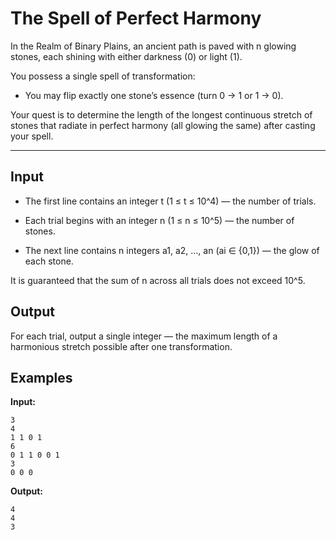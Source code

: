 # The Spell of Perfect Harmony

In the Realm of Binary Plains, an ancient path is paved with n glowing stones, each shining with either darkness (0) or light (1).

You possess a single spell of transformation:

- You may flip exactly one stone’s essence (turn 0 → 1 or 1 → 0).

Your quest is to determine the length of the longest continuous stretch of stones that radiate in perfect harmony (all glowing the same) after casting your spell.

---

## Input  
- The first line contains an integer t (1 ≤ t ≤ 10^4) — the number of trials.

- Each trial begins with an integer n (1 ≤ n ≤ 10^5) — the number of stones.

- The next line contains n integers a1, a2, …, an (ai ∈ {0,1}) — the glow of each stone.

It is guaranteed that the sum of n across all trials does not exceed 10^5.
## Output  
For each trial, output a single integer — the maximum length of a harmonious stretch possible after one transformation. 



## Examples  


**Input:**  

```
3
4
1 1 0 1
6
0 1 1 0 0 1
3
0 0 0
```
**Output:**  

```
4
4
3
```


